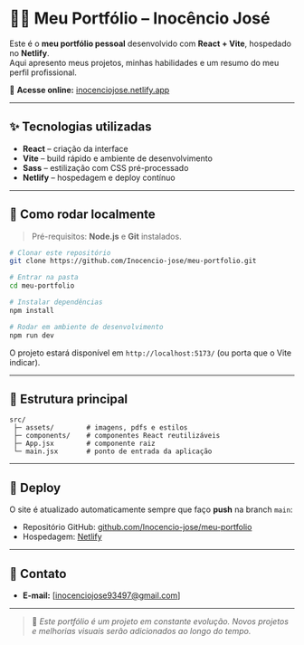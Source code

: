 # 🧑‍💻 Meu Portfólio – Inocêncio José

Este é o **meu portfólio pessoal** desenvolvido com **React + Vite**, hospedado no **Netlify**.  
Aqui apresento meus projetos, minhas habilidades e um resumo do meu perfil profissional.

🔗 **Acesse online:** [inocenciojose.netlify.app](https://inocenciojose.netlify.app)

---

## ✨ Tecnologias utilizadas

- **React** – criação da interface
- **Vite** – build rápido e ambiente de desenvolvimento
- **Sass** – estilização com CSS pré-processado
- **Netlify** – hospedagem e deploy contínuo

---

## 🚀 Como rodar localmente

> Pré-requisitos: **Node.js** e **Git** instalados.

```bash
# Clonar este repositório
git clone https://github.com/Inocencio-jose/meu-portfolio.git

# Entrar na pasta
cd meu-portfolio

# Instalar dependências
npm install

# Rodar em ambiente de desenvolvimento
npm run dev
```

O projeto estará disponível em `http://localhost:5173/` (ou porta que o Vite indicar).

---

## 📄 Estrutura principal

```
src/
 ├─ assets/        # imagens, pdfs e estilos
 ├─ components/    # componentes React reutilizáveis
 ├─ App.jsx        # componente raiz
 └─ main.jsx       # ponto de entrada da aplicação
```

---

## 📂 Deploy

O site é atualizado automaticamente sempre que faço **push** na branch `main`:

- Repositório GitHub: [github.com/Inocencio-jose/meu-portfolio](https://github.com/Inocencio-jose/meu-portfolio)
- Hospedagem: [Netlify](https://www.netlify.com/)

---

## 📧 Contato

- **E-mail:** [inocenciojose93497@gmail.com]

---

> 🔹 *Este portfólio é um projeto em constante evolução. Novos projetos e melhorias visuais serão adicionados ao longo do tempo.*
